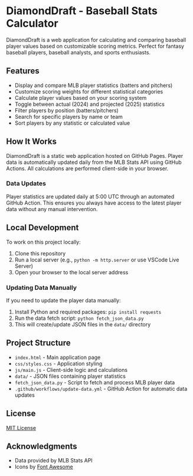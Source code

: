 # DiamondDraft - Baseball Stats Calculator

DiamondDraft is a web application for calculating and comparing baseball player values based on customizable scoring metrics. Perfect for fantasy baseball players, baseball analysts, and sports enthusiasts.

## Features

- Display and compare MLB player statistics (batters and pitchers)
- Customize scoring weights for different statistical categories
- Calculate player values based on your scoring system
- Toggle between actual (2024) and projected (2025) statistics
- Filter players by position (batters/pitchers)
- Search for specific players by name or team
- Sort players by any statistic or calculated value

## How It Works

DiamondDraft is a static web application hosted on GitHub Pages. Player data is automatically updated daily from the MLB Stats API using GitHub Actions. All calculations are performed client-side in your browser.

### Data Updates

Player statistics are updated daily at 5:00 UTC through an automated GitHub Action. This ensures you always have access to the latest player data without any manual intervention.

## Local Development

To work on this project locally:

1. Clone this repository
2. Run a local server (e.g., `python -m http.server` or use VSCode Live Server)
3. Open your browser to the local server address

### Updating Data Manually

If you need to update the player data manually:

1. Install Python and required packages: `pip install requests`
2. Run the data fetch script: `python fetch_json_data.py`
3. This will create/update JSON files in the `data/` directory

## Project Structure

- `index.html` - Main application page
- `css/styles.css` - Application styling
- `js/main.js` - Client-side logic and calculations
- `data/` - JSON files containing player statistics
- `fetch_json_data.py` - Script to fetch and process MLB player data
- `.github/workflows/update-data.yml` - GitHub Action for automatic data updates

## License

[MIT License](LICENSE)

## Acknowledgments

- Data provided by MLB Stats API
- Icons by [Font Awesome](https://fontawesome.com/)